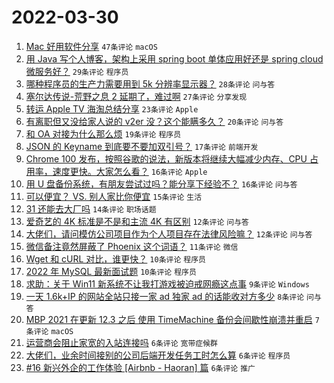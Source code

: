 # 2022-03-30

1. [Mac 好用软件分享](https://www.v2ex.com/t/843789) `47条评论` `macOS`
1. [用 Java 写个人博客，架构上采用 spring boot 单体应用好还是 spring cloud 微服务好？](https://www.v2ex.com/t/843796) `29条评论` `程序员`
1. [哪种程序员的生产力需要用到 5k 分辨率显示器？](https://www.v2ex.com/t/843803) `28条评论` `问与答`
1. [塞尔达传说-荒野之息 2 延期了，难过啊](https://www.v2ex.com/t/843773) `27条评论` `分享发现`
1. [转运 Apple TV 海淘总结分享](https://www.v2ex.com/t/843776) `23条评论` `Apple`
1. [有离职但又没给家人说的 v2er 没？这个能瞒多久？](https://www.v2ex.com/t/843816) `20条评论` `问与答`
1. [和 OA 对接为什么那么烦](https://www.v2ex.com/t/843780) `19条评论` `程序员`
1. [JSON 的 Keyname 到底要不要加双引号？](https://www.v2ex.com/t/843806) `17条评论` `前端开发`
1. [Chrome 100 发布，按照谷歌的说法，新版本将继续大幅减少内存、CPU 占用率，速度更快。大家怎么看？](https://www.v2ex.com/t/843813) `16条评论` `Apple`
1. [用 U 盘备份系统，有朋友尝试过吗？能分享下经验不？](https://www.v2ex.com/t/843774) `16条评论` `问与答`
1. [可以便宜？ VS. 别人家比你便宜](https://www.v2ex.com/t/843811) `15条评论` `生活`
1. [31 还能去大厂吗](https://www.v2ex.com/t/843787) `14条评论` `职场话题`
1. [爱奇艺的 4K 标准是不是和主流 4K 有区别](https://www.v2ex.com/t/843818) `12条评论` `问与答`
1. [大佬们，请问模仿公司项目作为个人项目存在法律风险嘛？](https://www.v2ex.com/t/843765) `12条评论` `问与答`
1. [微信备注竟然屏蔽了 Phoenix 这个词语？](https://www.v2ex.com/t/843769) `11条评论` `微信`
1. [Wget 和 cURL 对比，谁更快？](https://www.v2ex.com/t/843801) `10条评论` `程序员`
1. [2022 年 MySQL 最新面试题](https://www.v2ex.com/t/843791) `10条评论` `程序员`
1. [求助：关于 Win11 新系统不让我打游戏被迫戒网瘾这点事](https://www.v2ex.com/t/843802) `9条评论` `Windows`
1. [一天 1.6k+IP 的网站全站只接一家 ad 独家 ad 的话能收对方多少](https://www.v2ex.com/t/843764) `8条评论` `问与答`
1. [MBP 2021 在更新 12.3 之后 使用 TimeMachine 备份会间歇性崩溃并重启](https://www.v2ex.com/t/843768) `7条评论` `macOS`
1. [运营商会阻止家宽的入站连接吗](https://www.v2ex.com/t/843810) `6条评论` `宽带症候群`
1. [大佬们，业余时间接别的公司后端开发任务工时怎么算](https://www.v2ex.com/t/843788) `6条评论` `程序员`
1. [#16 新兴外企的工作体验 [Airbnb - Haoran] 篇](https://www.v2ex.com/t/843786) `6条评论` `推广`
